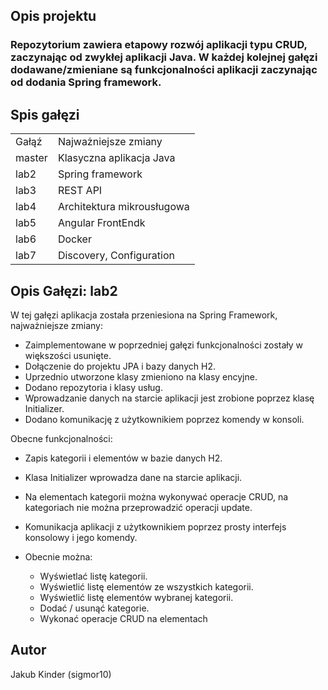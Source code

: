 <h2> Opis projektu</h2>

<h3>Repozytorium zawiera etapowy rozwój aplikacji typu CRUD, zaczynając od zwykłej aplikacji Java. W każdej kolejnej gałęzi dodawane/zmieniane są funkcjonalności aplikacji zaczynając od dodania Spring framework.</h3>

<h2>Spis gałęzi</h2>

<table>
  <tr>
    <td>Gałąź</td>
    <td>Najważniejsze zmiany</td>
  </tr>
  
  <tr>
    <td>master</td>
    <td>Klasyczna aplikacja Java</td>
  </tr>
  
  <tr>
    <td>lab2</td>
    <td>Spring framework</td>
  </tr>
  
  <tr>
    <td>lab3</td>
    <td>REST API</td>
  </tr>
  
  <tr>
    <td>lab4</td>
    <td>Architektura mikrousługowa</td>
  </tr>
  
  <tr>
    <td>lab5</td>
    <td>Angular FrontEndk</td>
  </tr>
  
  <tr>
    <td>lab6</td>
    <td>Docker</td>
  </tr>
  
  <tr>
    <td>lab7</td>
    <td>Discovery, Configuration</td>
  </tr>
</table>

<h2>Opis Gałęzi: lab2</h2>
<p>W tej gałęzi aplikacja została przeniesiona na Spring Framework, najważniejsze zmiany:</p>

- Zaimplementowane w poprzedniej gałęzi funkcjonalności zostały w większości usunięte.
- Dołączenie do projektu JPA i bazy danych H2.
- Uprzednio utworzone klasy zmieniono na klasy encyjne.
- Dodano repozytoria i klasy usług.
- Wprowadzanie danych na starcie aplikacji jest zrobione poprzez klasę Initializer.
- Dodano komunikację z użytkownikiem poprzez komendy w konsoli.

<p>Obecne funkcjonalności:</p>

- Zapis kategorii i elementów w bazie danych H2.
- Klasa Initializer wprowadza dane na starcie aplikacji.
- Na elementach kategorii można wykonywać operacje CRUD, na kategoriach nie można przeprowadzić operacji update.
- Komunikacja aplikacji z użytkownikiem poprzez prosty interfejs konsolowy i jego komendy.
- Obecnie można:

  - Wyświetlać listę kategorii.
  - Wyświetlić listę elementów ze wszystkich kategorii.
  - Wyświetlić listę elementów wybranej kategorii.
  - Dodać / usunąć kategorie.
  - Wykonać operacje CRUD na elementach

<h2>Autor</h2>
Jakub Kinder (sigmor10)
